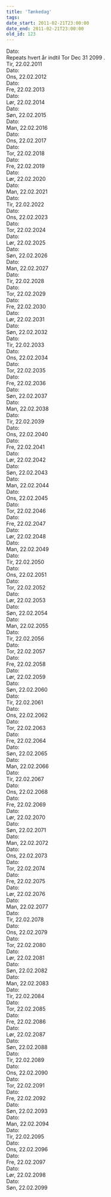 ```yaml
---
title: 'Tænkedag'
tags:
date_start: 2011-02-21T23:00:00
date_end: 2011-02-21T23:00:00
old_id: 123
---
```

<div class="field field-type-datetime field-field-tidspunkt">
    <div class="field-items">
            <div class="field-item odd">
                      <div class="field-label-inline-first">
              Dato:&nbsp;</div>
                    <div>Repeats hvert år     indtil Tor Dec 31 2099 . </div>Tir, 22.02.2011        </div>
              <div class="field-item even">
                      <div class="field-label-inline">
              Dato:&nbsp;</div>
                    Ons, 22.02.2012        </div>
              <div class="field-item odd">
                      <div class="field-label-inline">
              Dato:&nbsp;</div>
                    Fre, 22.02.2013        </div>
              <div class="field-item even">
                      <div class="field-label-inline">
              Dato:&nbsp;</div>
                    Lør, 22.02.2014        </div>
              <div class="field-item odd">
                      <div class="field-label-inline">
              Dato:&nbsp;</div>
                    Søn, 22.02.2015        </div>
              <div class="field-item even">
                      <div class="field-label-inline">
              Dato:&nbsp;</div>
                    Man, 22.02.2016        </div>
              <div class="field-item odd">
                      <div class="field-label-inline">
              Dato:&nbsp;</div>
                    Ons, 22.02.2017        </div>
              <div class="field-item even">
                      <div class="field-label-inline">
              Dato:&nbsp;</div>
                    Tor, 22.02.2018        </div>
              <div class="field-item odd">
                      <div class="field-label-inline">
              Dato:&nbsp;</div>
                    Fre, 22.02.2019        </div>
              <div class="field-item even">
                      <div class="field-label-inline">
              Dato:&nbsp;</div>
                    Lør, 22.02.2020        </div>
              <div class="field-item odd">
                      <div class="field-label-inline">
              Dato:&nbsp;</div>
                    Man, 22.02.2021        </div>
              <div class="field-item even">
                      <div class="field-label-inline">
              Dato:&nbsp;</div>
                    Tir, 22.02.2022        </div>
              <div class="field-item odd">
                      <div class="field-label-inline">
              Dato:&nbsp;</div>
                    Ons, 22.02.2023        </div>
              <div class="field-item even">
                      <div class="field-label-inline">
              Dato:&nbsp;</div>
                    Tor, 22.02.2024        </div>
              <div class="field-item odd">
                      <div class="field-label-inline">
              Dato:&nbsp;</div>
                    Lør, 22.02.2025        </div>
              <div class="field-item even">
                      <div class="field-label-inline">
              Dato:&nbsp;</div>
                    Søn, 22.02.2026        </div>
              <div class="field-item odd">
                      <div class="field-label-inline">
              Dato:&nbsp;</div>
                    Man, 22.02.2027        </div>
              <div class="field-item even">
                      <div class="field-label-inline">
              Dato:&nbsp;</div>
                    Tir, 22.02.2028        </div>
              <div class="field-item odd">
                      <div class="field-label-inline">
              Dato:&nbsp;</div>
                    Tor, 22.02.2029        </div>
              <div class="field-item even">
                      <div class="field-label-inline">
              Dato:&nbsp;</div>
                    Fre, 22.02.2030        </div>
              <div class="field-item odd">
                      <div class="field-label-inline">
              Dato:&nbsp;</div>
                    Lør, 22.02.2031        </div>
              <div class="field-item even">
                      <div class="field-label-inline">
              Dato:&nbsp;</div>
                    Søn, 22.02.2032        </div>
              <div class="field-item odd">
                      <div class="field-label-inline">
              Dato:&nbsp;</div>
                    Tir, 22.02.2033        </div>
              <div class="field-item even">
                      <div class="field-label-inline">
              Dato:&nbsp;</div>
                    Ons, 22.02.2034        </div>
              <div class="field-item odd">
                      <div class="field-label-inline">
              Dato:&nbsp;</div>
                    Tor, 22.02.2035        </div>
              <div class="field-item even">
                      <div class="field-label-inline">
              Dato:&nbsp;</div>
                    Fre, 22.02.2036        </div>
              <div class="field-item odd">
                      <div class="field-label-inline">
              Dato:&nbsp;</div>
                    Søn, 22.02.2037        </div>
              <div class="field-item even">
                      <div class="field-label-inline">
              Dato:&nbsp;</div>
                    Man, 22.02.2038        </div>
              <div class="field-item odd">
                      <div class="field-label-inline">
              Dato:&nbsp;</div>
                    Tir, 22.02.2039        </div>
              <div class="field-item even">
                      <div class="field-label-inline">
              Dato:&nbsp;</div>
                    Ons, 22.02.2040        </div>
              <div class="field-item odd">
                      <div class="field-label-inline">
              Dato:&nbsp;</div>
                    Fre, 22.02.2041        </div>
              <div class="field-item even">
                      <div class="field-label-inline">
              Dato:&nbsp;</div>
                    Lør, 22.02.2042        </div>
              <div class="field-item odd">
                      <div class="field-label-inline">
              Dato:&nbsp;</div>
                    Søn, 22.02.2043        </div>
              <div class="field-item even">
                      <div class="field-label-inline">
              Dato:&nbsp;</div>
                    Man, 22.02.2044        </div>
              <div class="field-item odd">
                      <div class="field-label-inline">
              Dato:&nbsp;</div>
                    Ons, 22.02.2045        </div>
              <div class="field-item even">
                      <div class="field-label-inline">
              Dato:&nbsp;</div>
                    Tor, 22.02.2046        </div>
              <div class="field-item odd">
                      <div class="field-label-inline">
              Dato:&nbsp;</div>
                    Fre, 22.02.2047        </div>
              <div class="field-item even">
                      <div class="field-label-inline">
              Dato:&nbsp;</div>
                    Lør, 22.02.2048        </div>
              <div class="field-item odd">
                      <div class="field-label-inline">
              Dato:&nbsp;</div>
                    Man, 22.02.2049        </div>
              <div class="field-item even">
                      <div class="field-label-inline">
              Dato:&nbsp;</div>
                    Tir, 22.02.2050        </div>
              <div class="field-item odd">
                      <div class="field-label-inline">
              Dato:&nbsp;</div>
                    Ons, 22.02.2051        </div>
              <div class="field-item even">
                      <div class="field-label-inline">
              Dato:&nbsp;</div>
                    Tor, 22.02.2052        </div>
              <div class="field-item odd">
                      <div class="field-label-inline">
              Dato:&nbsp;</div>
                    Lør, 22.02.2053        </div>
              <div class="field-item even">
                      <div class="field-label-inline">
              Dato:&nbsp;</div>
                    Søn, 22.02.2054        </div>
              <div class="field-item odd">
                      <div class="field-label-inline">
              Dato:&nbsp;</div>
                    Man, 22.02.2055        </div>
              <div class="field-item even">
                      <div class="field-label-inline">
              Dato:&nbsp;</div>
                    Tir, 22.02.2056        </div>
              <div class="field-item odd">
                      <div class="field-label-inline">
              Dato:&nbsp;</div>
                    Tor, 22.02.2057        </div>
              <div class="field-item even">
                      <div class="field-label-inline">
              Dato:&nbsp;</div>
                    Fre, 22.02.2058        </div>
              <div class="field-item odd">
                      <div class="field-label-inline">
              Dato:&nbsp;</div>
                    Lør, 22.02.2059        </div>
              <div class="field-item even">
                      <div class="field-label-inline">
              Dato:&nbsp;</div>
                    Søn, 22.02.2060        </div>
              <div class="field-item odd">
                      <div class="field-label-inline">
              Dato:&nbsp;</div>
                    Tir, 22.02.2061        </div>
              <div class="field-item even">
                      <div class="field-label-inline">
              Dato:&nbsp;</div>
                    Ons, 22.02.2062        </div>
              <div class="field-item odd">
                      <div class="field-label-inline">
              Dato:&nbsp;</div>
                    Tor, 22.02.2063        </div>
              <div class="field-item even">
                      <div class="field-label-inline">
              Dato:&nbsp;</div>
                    Fre, 22.02.2064        </div>
              <div class="field-item odd">
                      <div class="field-label-inline">
              Dato:&nbsp;</div>
                    Søn, 22.02.2065        </div>
              <div class="field-item even">
                      <div class="field-label-inline">
              Dato:&nbsp;</div>
                    Man, 22.02.2066        </div>
              <div class="field-item odd">
                      <div class="field-label-inline">
              Dato:&nbsp;</div>
                    Tir, 22.02.2067        </div>
              <div class="field-item even">
                      <div class="field-label-inline">
              Dato:&nbsp;</div>
                    Ons, 22.02.2068        </div>
              <div class="field-item odd">
                      <div class="field-label-inline">
              Dato:&nbsp;</div>
                    Fre, 22.02.2069        </div>
              <div class="field-item even">
                      <div class="field-label-inline">
              Dato:&nbsp;</div>
                    Lør, 22.02.2070        </div>
              <div class="field-item odd">
                      <div class="field-label-inline">
              Dato:&nbsp;</div>
                    Søn, 22.02.2071        </div>
              <div class="field-item even">
                      <div class="field-label-inline">
              Dato:&nbsp;</div>
                    Man, 22.02.2072        </div>
              <div class="field-item odd">
                      <div class="field-label-inline">
              Dato:&nbsp;</div>
                    Ons, 22.02.2073        </div>
              <div class="field-item even">
                      <div class="field-label-inline">
              Dato:&nbsp;</div>
                    Tor, 22.02.2074        </div>
              <div class="field-item odd">
                      <div class="field-label-inline">
              Dato:&nbsp;</div>
                    Fre, 22.02.2075        </div>
              <div class="field-item even">
                      <div class="field-label-inline">
              Dato:&nbsp;</div>
                    Lør, 22.02.2076        </div>
              <div class="field-item odd">
                      <div class="field-label-inline">
              Dato:&nbsp;</div>
                    Man, 22.02.2077        </div>
              <div class="field-item even">
                      <div class="field-label-inline">
              Dato:&nbsp;</div>
                    Tir, 22.02.2078        </div>
              <div class="field-item odd">
                      <div class="field-label-inline">
              Dato:&nbsp;</div>
                    Ons, 22.02.2079        </div>
              <div class="field-item even">
                      <div class="field-label-inline">
              Dato:&nbsp;</div>
                    Tor, 22.02.2080        </div>
              <div class="field-item odd">
                      <div class="field-label-inline">
              Dato:&nbsp;</div>
                    Lør, 22.02.2081        </div>
              <div class="field-item even">
                      <div class="field-label-inline">
              Dato:&nbsp;</div>
                    Søn, 22.02.2082        </div>
              <div class="field-item odd">
                      <div class="field-label-inline">
              Dato:&nbsp;</div>
                    Man, 22.02.2083        </div>
              <div class="field-item even">
                      <div class="field-label-inline">
              Dato:&nbsp;</div>
                    Tir, 22.02.2084        </div>
              <div class="field-item odd">
                      <div class="field-label-inline">
              Dato:&nbsp;</div>
                    Tor, 22.02.2085        </div>
              <div class="field-item even">
                      <div class="field-label-inline">
              Dato:&nbsp;</div>
                    Fre, 22.02.2086        </div>
              <div class="field-item odd">
                      <div class="field-label-inline">
              Dato:&nbsp;</div>
                    Lør, 22.02.2087        </div>
              <div class="field-item even">
                      <div class="field-label-inline">
              Dato:&nbsp;</div>
                    Søn, 22.02.2088        </div>
              <div class="field-item odd">
                      <div class="field-label-inline">
              Dato:&nbsp;</div>
                    Tir, 22.02.2089        </div>
              <div class="field-item even">
                      <div class="field-label-inline">
              Dato:&nbsp;</div>
                    Ons, 22.02.2090        </div>
              <div class="field-item odd">
                      <div class="field-label-inline">
              Dato:&nbsp;</div>
                    Tor, 22.02.2091        </div>
              <div class="field-item even">
                      <div class="field-label-inline">
              Dato:&nbsp;</div>
                    Fre, 22.02.2092        </div>
              <div class="field-item odd">
                      <div class="field-label-inline">
              Dato:&nbsp;</div>
                    Søn, 22.02.2093        </div>
              <div class="field-item even">
                      <div class="field-label-inline">
              Dato:&nbsp;</div>
                    Man, 22.02.2094        </div>
              <div class="field-item odd">
                      <div class="field-label-inline">
              Dato:&nbsp;</div>
                    Tir, 22.02.2095        </div>
              <div class="field-item even">
                      <div class="field-label-inline">
              Dato:&nbsp;</div>
                    Ons, 22.02.2096        </div>
              <div class="field-item odd">
                      <div class="field-label-inline">
              Dato:&nbsp;</div>
                    Fre, 22.02.2097        </div>
              <div class="field-item even">
                      <div class="field-label-inline">
              Dato:&nbsp;</div>
                    Lør, 22.02.2098        </div>
              <div class="field-item odd">
                      <div class="field-label-inline">
              Dato:&nbsp;</div>
                    Søn, 22.02.2099        </div>
        </div>
</div>